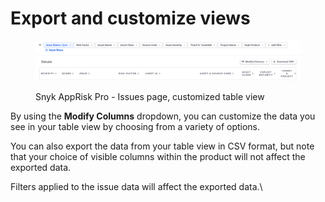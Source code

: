 # Export and customize views

<figure><img src="../../../.gitbook/assets/image (469).png" alt="Snyk AppRisk Pro - Issues page, customized table view"><figcaption><p>Snyk AppRisk Pro - Issues page, customized table view</p></figcaption></figure>

By using the **Modify Columns** dropdown, you can customize the data you see in your table view by choosing from a variety of options.

You can also export the data from your table view in CSV format, but note that your choice of visible columns within the product will not affect the exported data.

Filters applied to the issue data will affect the exported data.\
